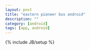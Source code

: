 ```yaml
---
layout: post
title: "eastern pioneer bus android"
description: ""
category: [android]
tags: [app, android]
---
```

{% include JB/setup %}
